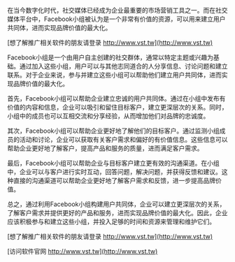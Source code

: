 在当今数字化时代，社交媒体已经成为企业最重要的市场营销工具之一。而在社交媒体平台中，Facebook小组被认为是一个非常有价值的资源，可以用来建立用户共同体，进而实现品牌价值的最大化。

[想了解推广相关软件的朋友请登录 http://www.vst.tw](http://www.vst.tw)

Facebook小组是一个由用户自主创建的社交群体，通常以特定主题或兴趣为基础。通过加入这些小组，用户可以与其他志同道合的人分享信息、讨论问题和建立联系。对于企业来说，参与并建立这些小组可以帮助他们建立用户共同体，进而实现品牌价值的最大化。

首先，Facebook小组可以帮助企业建立忠诚的用户共同体。通过在小组中发布有价值的内容和信息，企业可以吸引和留住目标客户，建立更深层次的关系。同时，小组中的成员也可以互相交流和分享经验，从而增加他们对品牌的忠诚度。

其次，Facebook小组可以帮助企业更好地了解他们的目标客户。通过监测小组成员的活动和讨论，企业可以获取有关客户需求和偏好的有价值信息。这些信息可以帮助企业更好地了解客户，提高产品和服务的质量，进而满足客户需求。

最后，Facebook小组可以帮助企业与目标客户建立更有效的沟通渠道。在小组中，企业可以与客户进行实时互动，回答问题，解决问题，并获得反馈和建议。这种直接的沟通渠道可以帮助企业更好地了解客户需求和反馈，进一步提高品牌价值。

总之，通过利用Facebook小组构建用户共同体，企业可以建立更深层次的关系，了解客户需求并提供更好的产品和服务，进而实现品牌价值的最大化。因此，企业应该积极参与和建立这些小组，并投入足够的时间和资源来管理和维护它们。

[想了解推广相关软件的朋友请登录 http://www.vst.tw](http://www.vst.tw)


[访问软件官网 http://www.vst.tw](http://www.vst.tw)
